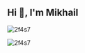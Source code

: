 ## Hi 👋, I'm Mikhail

<p><img align="center" src="https://github-readme-stats.vercel.app/api?username=2f4s7&show_icons=true&locale=en&count_private=true" alt="2f4s7" /></p><p>&nbsp;<img align="left" src="https://github-readme-stats.vercel.app/api/top-langs?username=2f4s7&show_icons=true&locale=en&layout=compact" alt="2f4s7" /></p>
